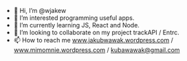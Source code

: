 - 👋 Hi, I’m @wjakew
- 👀 I’m interested programming useful apps.
- 🌱 I’m currently learning JS, React and Node.
- 💞️ I’m looking to collaborate on my project trackAPI / Entrc.
- 📫 How to reach me www.jakubwawak.wordpress.com / www.mimomnie.wordpress.com / kubawawak@gmail.com

<!---
wjakew/wjakew is a ✨ special ✨ repository because its `README.md` (this file) appears on your GitHub profile.
You can click the Preview link to take a look at your changes.
--->
